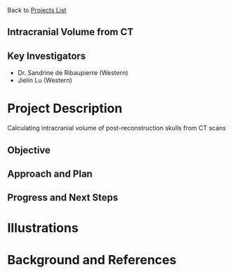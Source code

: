 Back to [Projects List](../../README.md#ProjectsList)

## Intracranial Volume from CT

## Key Investigators
- Dr. Sandrine de Ribaupierre (Western)
- Jielin Lu (Western)

# Project Description
Calculating intracranial volume of post-reconstruction skulls from CT scans 

## Objective

## Approach and Plan

## Progress and Next Steps

# Illustrations

# Background and References
